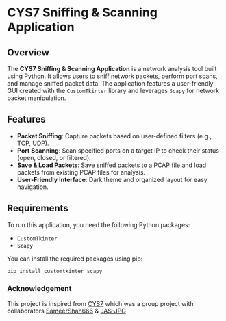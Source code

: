 # CYS7 Sniffing & Scanning Application

## Overview

The **CYS7 Sniffing & Scanning Application** is a network analysis tool built using Python. It allows users to sniff network packets, perform port scans, and manage sniffed packet data. The application features a user-friendly GUI created with the `CustomTkinter` library and leverages `Scapy` for network packet manipulation.

## Features

- **Packet Sniffing**: Capture packets based on user-defined filters (e.g., TCP, UDP).
- **Port Scanning**: Scan specified ports on a target IP to check their status (open, closed, or filtered).
- **Save & Load Packets**: Save sniffed packets to a PCAP file and load packets from existing PCAP files for analysis.
- **User-Friendly Interface**: Dark theme and organized layout for easy navigation.

## Requirements

To run this application, you need the following Python packages:

- `CustomTkinter`
- `Scapy`

You can install the required packages using pip:

```bash
pip install customtkinter scapy
```
### Acknowledgement
This project is inspired from [CYS7](https://github.com/JAS-JPG/Packet-Sniffer-For-MiTM) which was a group project with collaborators [SameerShah666](https://github.com/SameerShah666) & [JAS-JPG](https://github.com/JAS-JPG)